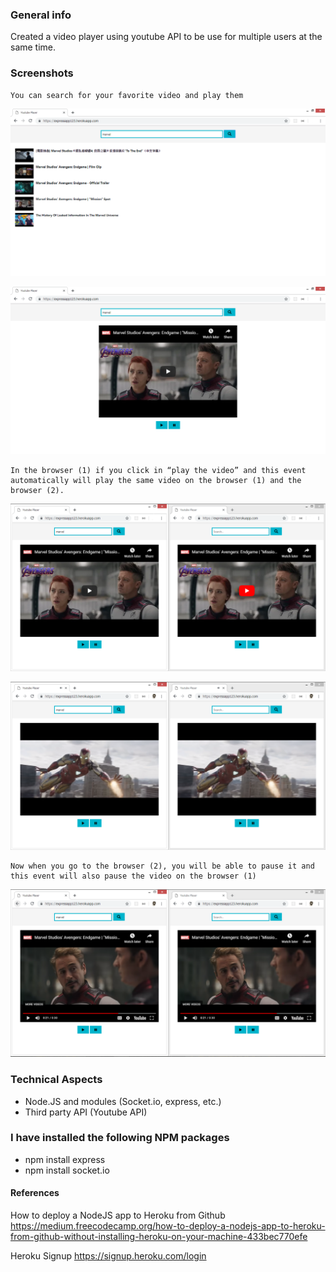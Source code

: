 ### General info

Created a video player using youtube API to be use for multiple users at the same time.

### Screenshots

    You can search for your favorite video and play them

![Example screenshot](./img/img1.png)

![Example screenshot](./img/img2.png)

    In the browser (1) if you click in “play the video” and this event automatically will play the same video on the browser (1) and the browser (2).

![Example screenshot](./img/img3.png)

![Example screenshot](./img/img4.png)

    Now when you go to the browser (2), you will be able to pause it and this event will also pause the video on the browser (1)

![Example screenshot](./img/img5.png)

### Technical Aspects

- Node.JS and modules (Socket.io, express, etc.)
- Third party API (Youtube API)

### I have installed the following NPM packages

- npm install express
- npm install socket.io

#### References

How to deploy a NodeJS app to Heroku from Github
https://medium.freecodecamp.org/how-to-deploy-a-nodejs-app-to-heroku-from-github-without-installing-heroku-on-your-machine-433bec770efe

Heroku Signup
https://signup.heroku.com/login
